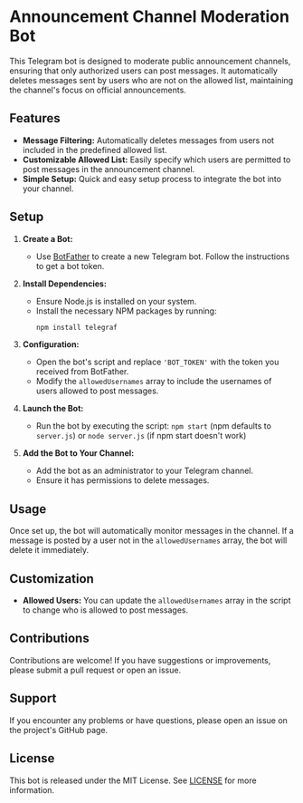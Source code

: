 # Announcement Channel Moderation Bot

This Telegram bot is designed to moderate public announcement channels, ensuring that only authorized users can post messages. It automatically deletes messages sent by users who are not on the allowed list, maintaining the channel's focus on official announcements.

## Features

- **Message Filtering:** Automatically deletes messages from users not included in the predefined allowed list.
- **Customizable Allowed List:** Easily specify which users are permitted to post messages in the announcement channel.
- **Simple Setup:** Quick and easy setup process to integrate the bot into your channel.

## Setup

1. **Create a Bot:**
   - Use [BotFather](https://t.me/botfather) to create a new Telegram bot. Follow the instructions to get a bot token.

2. **Install Dependencies:**
   - Ensure Node.js is installed on your system.
   - Install the necessary NPM packages by running:
     ```bash
     npm install telegraf
     ```

3. **Configuration:**
   - Open the bot's script and replace `'BOT_TOKEN'` with the token you received from BotFather.
   - Modify the `allowedUsernames` array to include the usernames of users allowed to post messages.

4. **Launch the Bot:**
   - Run the bot by executing the script:
     ```npm start``` (npm defaults to `server.js`) or  ```node server.js``` (if npm start doesn't work)

5. **Add the Bot to Your Channel:**
   - Add the bot as an administrator to your Telegram channel.
   - Ensure it has permissions to delete messages.

## Usage

Once set up, the bot will automatically monitor messages in the channel. If a message is posted by a user not in the `allowedUsernames` array, the bot will delete it immediately.

## Customization

- **Allowed Users:** You can update the `allowedUsernames` array in the script to change who is allowed to post messages.

## Contributions

Contributions are welcome! If you have suggestions or improvements, please submit a pull request or open an issue.

## Support

If you encounter any problems or have questions, please open an issue on the project's GitHub page.

## License

This bot is released under the MIT License. See [LICENSE](https://opensource.org/license/mit) for more information.
```